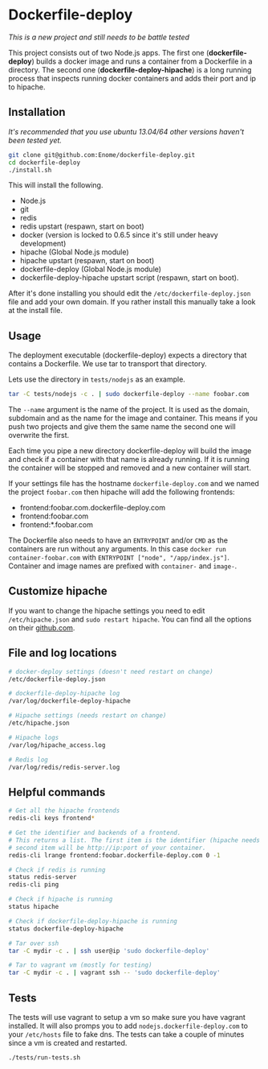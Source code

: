# Dockerfile-deploy

*This is a new project and still needs to be battle tested*

This project consists out of two Node.js apps. The first one (**dockerfile-deploy**) builds a docker image and runs a  container from a Dockerfile in a directory. The second one (**dockerfile-deploy-hipache**) is a long running process that inspects running docker containers and adds their port and ip to hipache.

## Installation

*It's recommended that you use ubuntu 13.04/64 other versions haven't been tested yet.*

```sh
git clone git@github.com:Enome/dockerfile-deploy.git
cd dockerfile-deploy
./install.sh
```

This will install the following.

- Node.js
- git
- redis
- redis upstart (respawn, start on boot)
- docker (version is locked to 0.6.5 since it's still under heavy development)
- hipache (Global Node.js module)
- hipache upstart (respawn, start on boot)
- dockerfile-deploy (Global Node.js module)
- dockerfile-deploy-hipache upstart script (respawn, start on boot).

After it's done installing you should edit the `/etc/dockerfile-deploy.json` file and add your own domain. If you rather install this manually take a look at the install file.

## Usage

The deployment executable (dockerfile-deploy) expects a directory that contains a Dockerfile. We use tar to transport that directory.

Lets use the directory in `tests/nodejs` as an example.

```sh
tar -C tests/nodejs -c . | sudo dockerfile-deploy --name foobar.com
```

The `--name` argument is the name of the project. It is used as the domain, subdomain and as the name for the image and container. This means if you push two projects and give them the same name the second one will overwrite the first.

Each time you pipe a new directory dockerfile-deploy will build the image and check if a container with that name is already running. If it is running the container will be stopped and removed and a new container will start.

If your settings file has the hostname `dockerfile-deploy.com` and we named the project `foobar.com` then hipache will add the following frontends:

- frontend:foobar.com.dockerfile-deploy.com
- frontend:foobar.com
- frontend:\*.foobar.com

The Dockerfile also needs to have an `ENTRYPOINT` and/or `CMD` as the containers are run without any arguments. In this case `docker run container-foobar.com` with `ENTRYPOINT ["node", "/app/index.js"]`. Container and image names are prefixed with `container-` and `image-`.


## Customize hipache

If you want to change the hipache settings you need to edit `/etc/hipache.json` and `sudo restart hipache`. You can find all the options on their [github.com](https://github.com/dotcloud/hipache).

## File and log locations

```sh
# docker-deploy settings (doesn't need restart on change)
/etc/dockerfile-deploy.json

# dockerfile-deploy-hipache log
/var/log/dockerfile-deploy-hipache

# Hipache settings (needs restart on change)
/etc/hipache.json 

# Hipache logs
/var/log/hipache_access.log

# Redis log
/var/log/redis/redis-server.log
```

## Helpful commands

```sh
# Get all the hipache frontends
redis-cli keys frontend*

# Get the identifier and backends of a frontend.
# This returns a list. The first item is the identifier (hipache needs this) 
# second item will be http://ip:port of your container.
redis-cli lrange frontend:foobar.dockerfile-deploy.com 0 -1

# Check if redis is running
status redis-server
redis-cli ping

# Check if hipache is running
status hipache

# Check if dockerfile-deploy-hipache is running
status dockerfile-deploy-hipache

# Tar over ssh
tar -C mydir -c . | ssh user@ip 'sudo dockerfile-deploy'

# Tar to vagrant vm (mostly for testing)
tar -C mydir -c . | vagrant ssh -- 'sudo dockerfile-deploy'
```

## Tests

The tests will use vagrant to setup a vm so make sure you have vagrant installed. It will also promps you to add `nodejs.dockerfile-deploy.com` to your `/etc/hosts` file to fake dns. The tests can take a couple of minutes since a vm is created and restarted.

```sh
./tests/run-tests.sh
```
